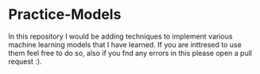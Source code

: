 # Practice-Models

In this repository I would be adding techniques to implement various machine learning models that I have learned.
If you are inttresed to use them feel free to do so, also if you fnd any errors in this please open a pull request :).
